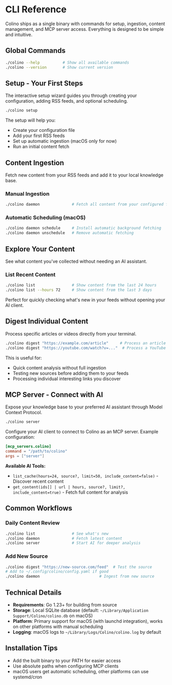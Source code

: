 # CLI Reference

Colino ships as a single binary with commands for setup, ingestion, content management, and MCP server access. Everything is designed to be simple and intuitive.

## Global Commands
```bash
./colino --help          # Show all available commands
./colino --version       # Show current version
```

## Setup - Your First Steps
The interactive setup wizard guides you through creating your configuration, adding RSS feeds, and optional scheduling.

```bash
./colino setup
```

The setup will help you:
- Create your configuration file
- Add your first RSS feeds
- Set up automatic ingestion (macOS only for now)
- Run an initial content fetch

## Content Ingestion
Fetch new content from your RSS feeds and add it to your local knowledge base.

### Manual Ingestion
```bash
./colino daemon              # Fetch all content from your configured feeds
```

### Automatic Scheduling (macOS)
```bash
./colino daemon schedule     # Install automatic background fetching
./colino daemon unschedule   # Remove automatic fetching
```

## Explore Your Content
See what content you've collected without needing an AI assistant.

### List Recent Content
```bash
./colino list                # Show content from the last 24 hours
./colino list --hours 72     # Show content from the last 3 days
```

Perfect for quickly checking what's new in your feeds without opening your AI client.

## Digest Individual Content
Process specific articles or videos directly from your terminal.

```bash
./colino digest "https://example.com/article"     # Process an article
./colino digest "https://youtube.com/watch?v=..."  # Process a YouTube video
```

This is useful for:
- Quick content analysis without full ingestion
- Testing new sources before adding them to your feeds
- Processing individual interesting links you discover

## MCP Server - Connect with AI
Expose your knowledge base to your preferred AI assistant through Model Context Protocol.

```bash
./colino server
```

Configure your AI client to connect to Colino as an MCP server. Example configuration:

```toml
[mcp_servers.colino]
command = "/path/to/colino"
args = ["server"]
```

**Available AI Tools:**
- `list_cache(hours=24, source?, limit=50, include_content=false)` - Discover recent content
- `get_content(ids[] | url | hours, source?, limit?, include_content=true)` - Fetch full content for analysis

## Common Workflows

### Daily Content Review
```bash
./colino list                # See what's new
./colino daemon              # Fetch latest content
./colino server              # Start AI for deeper analysis
```

### Add New Source
```bash
./colino digest "https://new-source.com/feed"  # Test the source
# Add to ~/.config/colino/config.yaml if good
./colino daemon                          # Ingest from new source
```

## Technical Details
- **Requirements**: Go 1.23+ for building from source
- **Storage**: Local SQLite database (default: `~/Library/Application Support/Colino/colino.db` on macOS)
- **Platform**: Primary support for macOS (with launchd integration), works on other platforms with manual scheduling
- **Logging**: macOS logs to `~/Library/Logs/Colino/colino.log` by default

## Installation Tips
- Add the built binary to your PATH for easier access
- Use absolute paths when configuring MCP clients
- macOS users get automatic scheduling, other platforms can use systemd/cron
